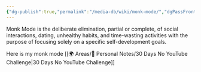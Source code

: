 ```yaml
---
{"dg-publish":true,"permalink":"/media-db/wiki/monk-mode/","dgPassFrontmatter":true,"noteIcon":"3","created":"2023-11-14T21:08:35.972+05:30","updated":"2023-12-20T18:29:00.808+05:30"}
---
```


Monk Mode is the deliberate elimination, partial or complete, of social interactions, dating, unhealthy habits, and time-wasting activities with the purpose of focusing solely on a specific self-development goals.

Here is my monk mode [[🌍 Areas/📧 Personal Notes/30 Days No YouTube Challenge\|30 Days No YouTube Challenge]]